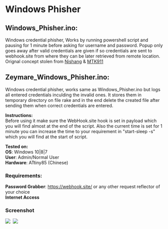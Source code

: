 # Windows Phisher


## Windows_Phisher.ino:<br>
Windows credential phisher, Works by running powershell script and pausing for 1 minute before asking for username and password. Popup only
goes away after valid credentials are given if so credentials are sent to webhook.site from where they can be later retrieved from remote 
location. Orignal concept stolen from [Nishang](https://github.com/samratashok/nishang/blob/master/Gather/Invoke-CredentialsPhish.ps1) & [MTK911](https://github.com/MTK911/Attiny85)<br>

## Zeymare_Windows_Phisher.ino:<br>
Windows credential phisher, works same as Windows_Phisher.ino but logs all entered credentials inculding the invalid ones. It stores them in temporary directory on file rake and in the end delete the created file after sending them when correct credentials are entered. 

**Instructions:**<br>
Before using it make sure the WebHook.site hook is set in payload which you will find almost at the end of the script. Also the 
current time is set for 1 minute you can increase the time to your requirement in "start-sleep -s" which you will find at the start of script.<br>

**Tested on:**<br>
**OS**: Windows 10|8|7<br>
**User**: Admin/Normal User<br>
**Hardware**: ATtiny85 (Chinese)

### Requirements:
**Password Grabber**: https://webhook.site/ or any other request reflector of your choice<br>
**Internet Access**

### Screenshot
<kbd>
  <img src="https://i.ibb.co/Hh0jchC/pop.png">
</kbd><kbd>
  <img src="https://i.ibb.co/rGVSVSg/site.png">
</kbd> 

